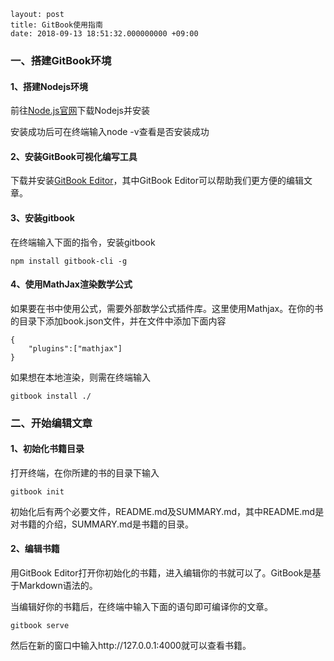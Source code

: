 ```
layout: post
title: GitBook使用指南
date: 2018-09-13 18:51:32.000000000 +09:00
```

### 一、搭建GitBook环境

#### 1、搭建Nodejs环境

前往[Node.js官网](https://nodejs.org/en/)下载Nodejs并安装

安装成功后可在终端输入node -v查看是否安装成功

#### 2、安装GitBook可视化编写工具

下载并安装[GitBook Editor](https://legacy.gitbook.com/editor)，其中GitBook Editor可以帮助我们更方便的编辑文章。

#### 3、安装gitbook

在终端输入下面的指令，安装gitbook

```
npm install gitbook-cli -g
```

#### 4、使用MathJax渲染数学公式

如果要在书中使用公式，需要外部数学公式插件库。这里使用Mathjax。在你的书的目录下添加book.json文件，并在文件中添加下面内容

```
{
    "plugins":["mathjax"]
}
```

如果想在本地渲染，则需在终端输入

```
gitbook install ./
```

### 二、开始编辑文章

#### 1、初始化书籍目录

打开终端，在你所建的书的目录下输入

```
gitbook init
```

初始化后有两个必要文件，README.md及SUMMARY.md，其中README.md是对书籍的介绍，SUMMARY.md是书籍的目录。

#### 2、编辑书籍

用GitBook Editor打开你初始化的书籍，进入编辑你的书就可以了。GitBook是基于Markdown语法的。

当编辑好你的书籍后，在终端中输入下面的语句即可编译你的文章。

```
gitbook serve
```

然后在新的窗口中输入http://127.0.0.1:4000就可以查看书籍。

